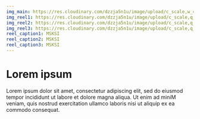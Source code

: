 ```yaml
---
img_main: https://res.cloudinary.com/dzzja5n1u/image/upload/c_scale,w_400/v1658754324/MSKSI/Comm_Spotlight_Placeholder_bckrc2.jpg
img_reel1: https://res.cloudinary.com/dzzja5n1u/image/upload/c_scale,q_100,w_500/v1658754885/MSKSI/msksi_mfklty.jpg
img_reel2: https://res.cloudinary.com/dzzja5n1u/image/upload/c_scale,q_100,w_500/v1658754885/MSKSI/IMG_3157_bnc5qq.jpg
img_reel3: https://res.cloudinary.com/dzzja5n1u/image/upload/c_scale,q_100,w_500/v1658754885/MSKSI/IMG_3166_e5yiyf.jpg
reel_caption1: MSKSI
reel_caption2: MSKSI
reel_caption3: MSKSI
---
```


# Lorem ipsum

Lorem ipsum dolor sit amet, consectetur adipiscing elit, sed do eiusmod tempor incididunt ut labore et dolore magna aliqua. Ut enim ad miniM veniam, quis nostrud exercitation ullamco laboris nisi ut aliquip ex ea commodo consequat.
